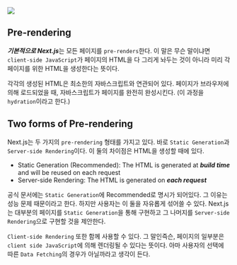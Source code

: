 ![](https://images.velog.io/images/shinwonse/post/9e448489-6087-4d70-975e-70a97be8167b/image.png)
## Pre-rendering
***기본적으로 Next.js***는 모든 페이지를 ```pre-renders```한다. 이 말은 무슨 말이냐면 ```client-side JavaScript```가 페이지의 HTML을 다 그리게 놔두는 것이 아니라 미리 각 페이지를 위한 HTML을 생성한다는 뜻이다.

각각의 생성된 HTML은 최소한의 자바스크립트와 연관되어 있다. 페이지가 브라우저에 의해 로드되었을 때, 자바스크립트가 페이지를 완전히 완성시킨다. (이 과정을 ```hydration```이라고 한다.)

## Two forms of Pre-rendering
Next.js는 두 가지의 ```pre-rendering``` 형태를 가지고 있다. 바로 ```Static Generation```과 ```Server-side Rendering```이다. 이 둘의 차이점은 HTML을 생성할 때에 있다.

- Static Generation (Recommended): The HTML is generated at ***build time*** and will be reused on each request
- Server-side Rendering: The HTML is generated on ***each request***

공식 문서에는 ```Static Generation```에 Recommended로 명시가 되어있다. 그 이유는 성능 문제 때문이라고 한다. 하지만 사용자는 이 둘을 자유롭게 섞어쓸 수 있다. Next.js는 대부분의 페이지를 ```Static Generation```을 통해 구현하고 그 나머지를 ```Server-side Rendering```으로 구현할 것을 제안한다.

```Client-side Rendering``` 또한 함께 사용할 수 있다. 그 말인즉슨, 페이지의 일부분은 ```client side JavaScript```에 의해 렌더링될 수 있다는 뜻이다. 아마 사용자의 선택에 따른 ```Data Fetching```의 경우가 아닐까라고 생각이 든다.
